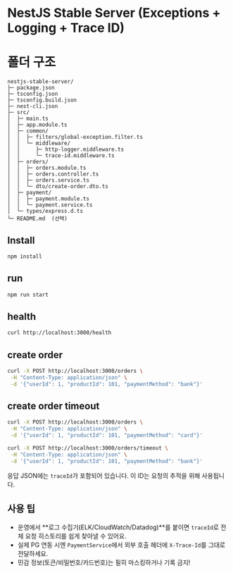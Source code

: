# NestJS Stable Server (Exceptions + Logging + Trace ID)

# 폴더 구조

```
nestjs-stable-server/
├─ package.json
├─ tsconfig.json
├─ tsconfig.build.json
├─ nest-cli.json
├─ src/
│  ├─ main.ts
│  ├─ app.module.ts
│  ├─ common/
│  │  ├─ filters/global-exception.filter.ts
│  │  └─ middleware/
│  │     ├─ http-logger.middleware.ts
│  │     └─ trace-id.middleware.ts
│  ├─ orders/
│  │  ├─ orders.module.ts
│  │  ├─ orders.controller.ts
│  │  ├─ orders.service.ts
│  │  └─ dto/create-order.dto.ts
│  ├─ payment/
│  │  ├─ payment.module.ts
│  │  └─ payment.service.ts
│  └─ types/express.d.ts
└─ README.md  (선택)
```

## Install

```bash
npm install
``` 

## run

```bash
npm run start
```

## health

```bash
curl http://localhost:3000/health
```

## create order

```bash
curl -X POST http://localhost:3000/orders \
 -H "Content-Type: application/json" \
 -d '{"userId": 1, "productId": 101, "paymentMethod": "bank"}'
```

## create order timeout

```bash
curl -X POST http://localhost:3000/orders \
 -H "Content-Type: application/json" \
 -d '{"userId": 1, "productId": 101, "paymentMethod": "card"}'
```

```bash
curl -X POST http://localhost:3000/orders/timeout \
 -H "Content-Type: application/json" \
 -d '{"userId": 1, "productId": 101, "paymentMethod": "bank"}'
```

응답 JSON에는 `traceId`가 포함되어 있습니다. 이 ID는 요청의 추적을 위해 사용됩니다.

## 사용 팁
- 운영에서 **로그 수집기(ELK/CloudWatch/Datadog)**를 붙이면 `traceId`로 전체 요청 히스토리를 쉽게 찾아낼 수 있어요.
- 실제 PG 연동 시엔 `PaymentService`에서 외부 호출 헤더에 `X-Trace-Id`를 그대로 전달하세요.
- 민감 정보(토큰/비밀번호/카드번호)는 필히 마스킹하거나 기록 금지!


